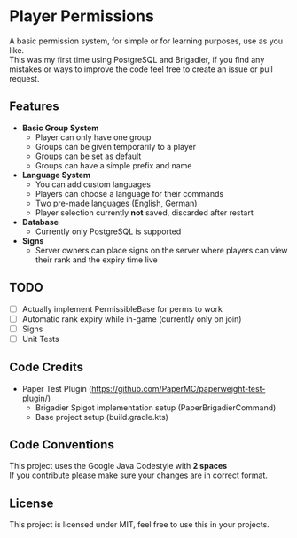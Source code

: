 # Player Permissions

A basic permission system, for simple or for learning purposes, use as you like.
<br>
This was my first time using PostgreSQL and Brigadier, if you find any mistakes or ways to improve the code feel free to create an issue or pull
request.

## Features

- **Basic Group System**
    - Player can only have one group
    - Groups can be given temporarily to a player
    - Groups can be set as default
    - Groups can have a simple prefix and name
- **Language System**
    - You can add custom languages
    - Players can choose a language for their commands
    - Two pre-made languages (English, German)
    - Player selection currently **not** saved, discarded after restart
- **Database**
    - Currently only PostgreSQL is supported
- **Signs**
    - Server owners can place signs on the server where players can view their rank and the expiry time live

## TODO
- [ ] Actually implement PermissibleBase for perms to work
- [ ] Automatic rank expiry while in-game (currently only on join)
- [ ] Signs
- [ ] Unit Tests

## Code Credits

- Paper Test Plugin (https://github.com/PaperMC/paperweight-test-plugin/)
    - Brigadier Spigot implementation setup (PaperBrigadierCommand)
    - Base project setup (build.gradle.kts)

## Code Conventions

This project uses the Google Java Codestyle with **2 spaces**
<br>
If you contribute please make sure your changes are in correct format.

## License

This project is licensed under MIT, feel free to use this in your projects.